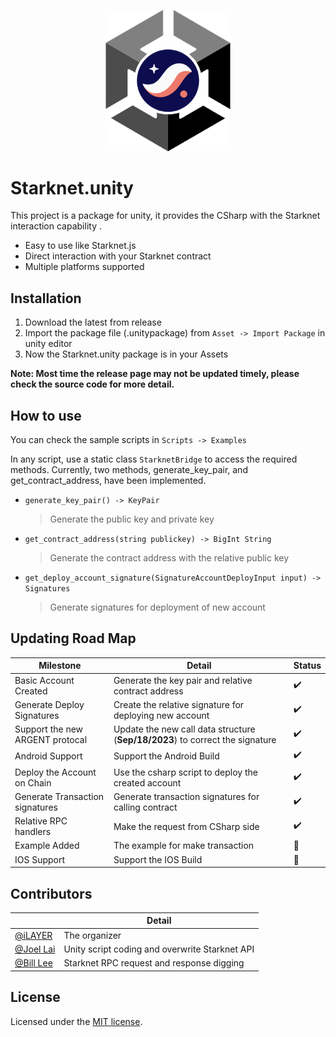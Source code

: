 <p align="center">
  <img src="/Documentation/Image/logo.png" alt="Starknet.unity logo" width="200px"/>
</p>

# Starknet.unity

This project is a package for unity, it provides the CSharp with the Starknet interaction capability .

- Easy to use like Starknet.js
- Direct interaction with your Starknet contract
- Multiple platforms supported

## Installation

1. Download the latest from release
2. Import the package file (.unitypackage) from `Asset -> Import Package` in unity editor
3. Now the Starknet.unity package is in your Assets

**Note: Most time the release page may not be updated timely, please check the source code for more detail.**

## How to use

You can check the sample scripts in `Scripts -> Examples`

In any script, use a static class `StarknetBridge` to access the required methods. Currently, two methods, generate_key_pair, and get_contract_address, have been implemented.

- `generate_key_pair() -> KeyPair`

  > Generate the public key and private key

- `get_contract_address(string publickey) -> BigInt String`

  > Generate the contract address with the relative public key

- `get_deploy_account_signature(SignatureAccountDeployInput input) -> Signatures`

  > Generate signatures for deployment of new account

## Updating Road Map

| Milestone                       | Detail                                                                        | Status |
| ------------------------------- | ----------------------------------------------------------------------------- | ------ |
| Basic Account Created           | Generate the key pair and relative contract address                           | ✔️     |
| Generate Deploy Signatures      | Create the relative signature for deploying new account                       | ✔️     |
| Support the new ARGENT protocal | Update the new call data structure (**Sep/18/2023**) to correct the signature | ✔️     |
| Android Support                 | Support the Android Build                                                     | ✔️     |
| Deploy the Account on Chain     | Use the csharp script to deploy the created account                           | ✔️     |
| Generate Transaction signatures | Generate transaction signatures for calling contract                          | ✔️     |
| Relative RPC handlers           | Make the request from CSharp side                                             | ✔️     |
| Example Added                   | The example for make transaction                                              | 🚧     |
| IOS Support                     | Support the IOS Build                                                         |  🚧    |

## Contributors

|                                          | Detail                                         |
| ---------------------------------------- | ---------------------------------------------- |
| [@iLAYER](https://github.com/iLAYER-ORG) | The organizer                                  |
| [@Joel Lai](https://github.com/joellai)  | Unity script coding and overwrite Starknet API |
| [@Bill Lee](https://github.com/tgyf007)  | Starknet RPC request and response digging      |

## License

Licensed under the [MIT license](https://github.com/joellai/Starknet.unity/blob/main/LICENSE).
